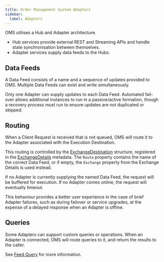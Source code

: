 ```yaml
---
title: Order Management System Adapters
sidebar:
  label: Adapters
---
```


OMS utilises a Hub and Adapter architecture.

* Hub services provide external REST and Streaming APIs and handle state synchronisation between themselves.
* Adapter services supply data feeds to the Hubs.

## Data Feeds

A Data Feed consists of a name and a sequence of updates provided to OMS. Multiple Data Feeds can exist and write simultaneously.

Only one Adapter can supply updates to each Data Feed. Automated fail-over allows additional instances to run in a passive/active formation, though a recovery process must run to ensure updates are not duplicated or skipped.

## Routing

When a Client Request is received that is not queued, OMS will route it to the Adapter associated with the Execution Destination.

This routing is controlled by the [ExchangeDestination](../../proto/oms2/#exchangedestination) structure, registered in the [ExchangeDetails](../../proto/oms2/#exchangedetails) metadata. The `Route` property contains the name of the correct Data Feed, or if empty, the `Exchange` property from the Exchange Details is used instead.

If no Adapter is currently supplying the named Data Feed, the request will be buffered for execution. If no Adapter comes online, the request will eventually timeout.

This behaviour provides a better user experience in the case of brief Adapter failures, such as during failover or service upgrades, at the expense of a delayed response when an Adapter is offline.

## Queries

Some Adapters can support custom queries or operations. When an Adapter is connected, OMS will route queries to it, and return the results to the caller.

See [Feed Query](../../rest/feed/byid-query/) for more information.
